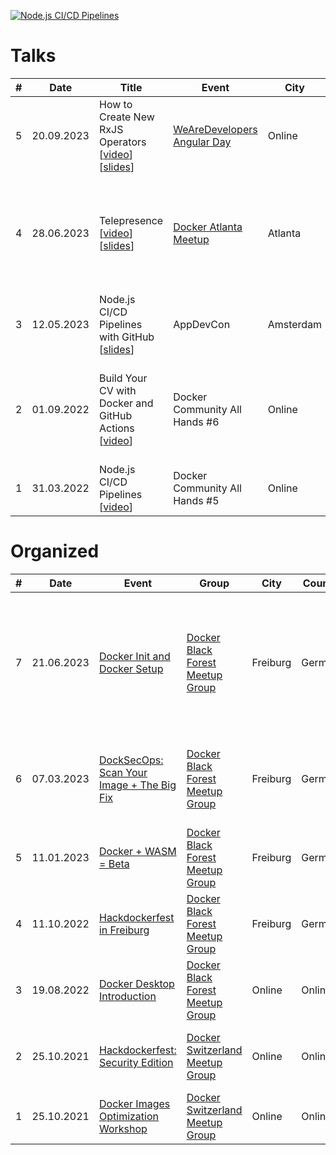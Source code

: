 [![Node.js CI/CD Pipelines](http://img.youtube.com/vi/yPAttw8Emlg/0.jpg)](http://www.youtube.com/watch?v=yPAttw8Emlg "Node.js CI/CD Pipelines")

# Talks

| # | Date | Title | Event | City | Country | Notes |
|---|------|-------|-------|------|---------|-------|
| 5 | 20.09.2023 | How to Create New RxJS Operators [[video](https://www.youtube.com/live/EcC8rjqt3Dw?si=SpPc-_yGcrjJG1pj&t=3725)] [[slides](https://github.com/aerabi/talks/blob/master/slides/How%20to%20Create%20New%20RxJS%20Operators.pdf)] | [WeAreDevelopers Angular Day](https://www.wearedevelopers.com/event/angular-day-september-2023) | Online | Online | Streamed on YouTube with ~500 live viewers |
| 4 | 28.06.2023 | Telepresence [[video](https://youtu.be/djhOgAXk-kU?si=ntP91EtZjASim6j7)] [[slides](https://github.com/aerabi/talks/blob/master/slides/Telepresence%20%40%20Atlanta.pdf)] | [Docker Atlanta Meetup](https://www.meetup.com/docker-atlanta/) | Atlanta | USA | The meetup was titled [Telepresence to Accelerate K8s Development and Testing & Docker Desktop](https://www.meetup.com/docker-atlanta/events/294062692/) |
| 3 | 12.05.2023 | Node.js CI/CD Pipelines with GitHub [[slides](https://github.com/aerabi/talks/blob/master/slides/Node.js%20CI_CD%20with%20GitHub.pdf)] | AppDevCon | Amsterdam | Netherlands | - |
| 2 | 01.09.2022 | Build Your CV with Docker and GitHub Actions [[video](https://youtu.be/DMwbXN3QKbs)] | Docker Community All Hands #6 | Online | Online | Also hosted a [watching meetup](https://www.meetup.com/docker-black-forest/events/288028501/) for it and won [Docker Community Leader award](https://youtu.be/pNULIbFiWbE?t=508) |
| 1 | 31.03.2022 | Node.js CI/CD Pipelines [[video](http://www.youtube.com/watch?v=yPAttw8Emlg)] | Docker Community All Hands #5 | Online | Online | - |

# Organized

| # | Date | Event | Group | City | Country | Notes |
|---|------|-------|-------|------|---------|-------|
| 7 | 21.06.2023 | [Docker Init and Docker Setup](https://www.meetup.com/docker-black-forest/events/293749060/) | [Docker Black Forest Meetup Group](https://www.meetup.com/Docker-Black-Forest/) | Freiburg | Germany | Took place at InxMail GmbH with 3 speakers, 2 of which where Docker Captains |
| 6 | 07.03.2023 | [DockSecOps: Scan Your Image + The Big Fix](https://www.meetup.com/docker-black-forest/events/291760084/) | [Docker Black Forest Meetup Group](https://www.meetup.com/Docker-Black-Forest/) | Freiburg | Germany | Took place at Recyda GmbH, was also the speaker |
| 5 | 11.01.2023 | [Docker + WASM = Beta](https://www.meetup.com/docker-black-forest/events/290197640/) | [Docker Black Forest Meetup Group](https://www.meetup.com/Docker-Black-Forest/) | Freiburg | Germany | Took place at Esono AG |
| 4 | 11.10.2022 | [Hackdockerfest in Freiburg](https://www.meetup.com/docker-black-forest/events/287845505/) | [Docker Black Forest Meetup Group](https://www.meetup.com/Docker-Black-Forest/) | Freiburg | Germany | Took place at Recyda GmbH |
| 3 | 19.08.2022 | [Docker Desktop Introduction](https://www.linkedin.com/posts/megha-kadur_docker-desktop-introduction-fr-19-aug-activity-6966266555160494080-X6Ch?utm_source=linkedin_share&utm_medium=member_desktop_web) | [Docker Black Forest Meetup Group](https://www.meetup.com/Docker-Black-Forest/) | Online | Online | Also talked about Docker Desktop |
| 2 | 25.10.2021 | [Hackdockerfest: Security Edition](https://youtu.be/S7T2y6UjQmQ) | [Docker Switzerland Meetup Group](https://www.meetup.com/docker-switzerland/) | Online | Online | Also talked about Docker security |
| 1 | 25.10.2021 | [Docker Images Optimization Workshop](https://youtu.be/a4JSKzTnyqQ) | [Docker Switzerland Meetup Group](https://www.meetup.com/docker-switzerland/) | Online | Online | - |
